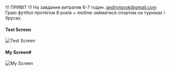   !!! ПРИВІТ !!!
На завдання витратив 6-7 годин.
andriytsvok@gmail.com
Граю футбол протягом 8 років + люблю займатися спортом на турніках і брусах.

#### Test Screen ####

![Test Screen](assets/images/test_screen.jpg)

#### My Screen#

![My Screen](assets/images/my_screen.jpg)
